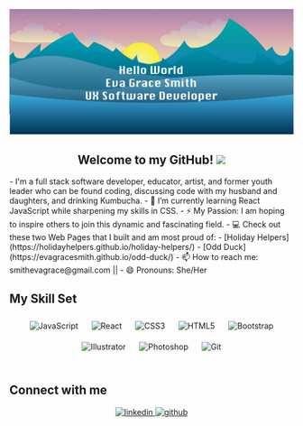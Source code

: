 [![MasterHead](img/githubEvaGrace.jpg)](https://github.com/EvaGraceSmith/EvaGraceSmith.git)

<!-- ### Hi there, I'm Eva Grace!  -->
<h2 align="center">Welcome to my GitHub! <img src="https://raw.githubusercontent.com/MartinHeinz/MartinHeinz/master/wave.gif" width="30px"></h2>
-  I'm a full stack software developer, educator, artist, and former youth leader who can be found coding, discussing code with my husband and daughters, and drinking Kumbucha.
- 🌱 I’m currently learning React JavaScript while sharpening my skills in CSS. 
- ⚡ My Passion: I am hoping to inspire others to join this dynamic and fascinating field.
- 💻 Check out these two Web Pages that I built and am most proud of:
     - [Holiday Helpers](https://holidayhelpers.github.io/holiday-helpers/) 
     - [Odd Duck](https://evagracesmith.github.io/odd-duck/)
- 📫 How to reach me: smithevagrace@gmail.com || 
<!-- [Dev Portfolio](https://sarah-hart-landolt.github.io/) || [Artist Site](https://www.sarahhartlandolt.com/) -->
- 😄 Pronouns: She/Her


## My Skill Set  
<div align="center">  
<img style="margin: 10px" src="https://profilinator.rishav.dev/skills-assets/javascript-original.svg" alt="JavaScript" height="50" />  
<img style="margin: 10px" src="https://profilinator.rishav.dev/skills-assets/react-original-wordmark.svg" alt="React" height="50" />  
<img style="margin: 10px" src="https://profilinator.rishav.dev/skills-assets/css3-original-wordmark.svg" alt="CSS3" height="50" />  
<img style="margin: 10px" src="https://profilinator.rishav.dev/skills-assets/html5-original-wordmark.svg" alt="HTML5" height="50" />  
<img style="margin: 10px" src="https://profilinator.rishav.dev/skills-assets/bootstrap-plain.svg" alt="Bootstrap" height="50" />  
<!-- <img style="margin: 10px" src="https://profilinator.rishav.dev/skills-assets/csharp-original.svg" alt="C#" height="50" />   -->
<!-- <img style="margin: 10px" src="https://profilinator.rishav.dev/skills-assets/dot-net-original-wordmark.svg" alt=".NET" height="50" />   -->
<!-- <img style="margin: 10px" src="https://profilinator.rishav.dev/skills-assets/java-original-wordmark.svg" alt="Java" height="50" />   -->
<!-- <img style="margin: 10px" src="https://profilinator.rishav.dev/skills-assets/kotlinlang-icon.svg" alt="Kotlin" height="50" />   -->
<!-- <img style="margin: 10px" src="https://profilinator.rishav.dev/skills-assets/android-original-wordmark.svg" alt="Android" height="50" />   -->
<img style="margin: 10px" src="https://profilinator.rishav.dev/skills-assets/adobe_illustrator-icon.svg" alt="Illustrator" height="50" />  
<img style="margin: 10px" src="https://profilinator.rishav.dev/skills-assets/photoshop-plain.svg" alt="Photoshop" height="50" />  
<img style="margin: 10px" src="https://profilinator.rishav.dev/skills-assets/git-scm-icon.svg" alt="Git" height="50" />  
</div>  

<br/>  

## Connect with me  
<div align="center"><a href="https://www.linkedin.com/in/eva-grace-smith-99661125b/" target="_blank">
<img src=https://img.shields.io/badge/linkedin-%231E77B5.svg?&style=for-the-badge&logo=linkedin&logoColor=white alt=linkedin style="margin-bottom: 5px;" />
</a>  
<a href="https://github.com/EvaGraceSmith" target="_blank">
<img src=https://img.shields.io/badge/github-%2324292e.svg?&style=for-the-badge&logo=github&logoColor=white alt=github style="margin-bottom: 5px;" />
</a>

<!--
**EvaGraceSmith/EvaGraceSmith** is a ✨ _special_ ✨ repository because its `README.md` (this file) appears on your GitHub profile.

Here are some ideas to get you started:

- 🔭 I’m currently working on ...
- 🌱 I’m currently learning ...
- 👯 I’m looking to collaborate on ...
- 🤔 I’m looking for help with ...
- 💬 Ask me about ...
- 📫 How to reach me: ...
- 😄 Pronouns: ...
- ⚡ Fun fact: ...
-->
